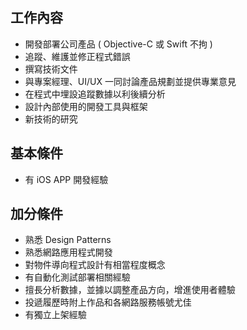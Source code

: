 ## 工作內容

* 開發部署公司產品 ( Objective-C 或 Swift 不拘 )
* 追蹤、維護並修正程式錯誤
* 撰寫技術文件
* 與專案經理、UI/UX 一同討論產品規劃並提供專業意見
* 在程式中埋設追蹤數據以利後續分析
* 設計內部使用的開發工具與框架
* 新技術的研究

## 基本條件
* 有 iOS APP 開發經驗

## 加分條件
* 熟悉 Design Patterns 
* 熟悉網路應用程式開發
* 對物件導向程式設計有相當程度概念
* 有自動化測試部署相關經驗
* 擅長分析數據，並據以調整產品方向，增進使用者體驗
* 投遞履歷時附上作品和各網路服務帳號尤佳
* 有獨立上架經驗

